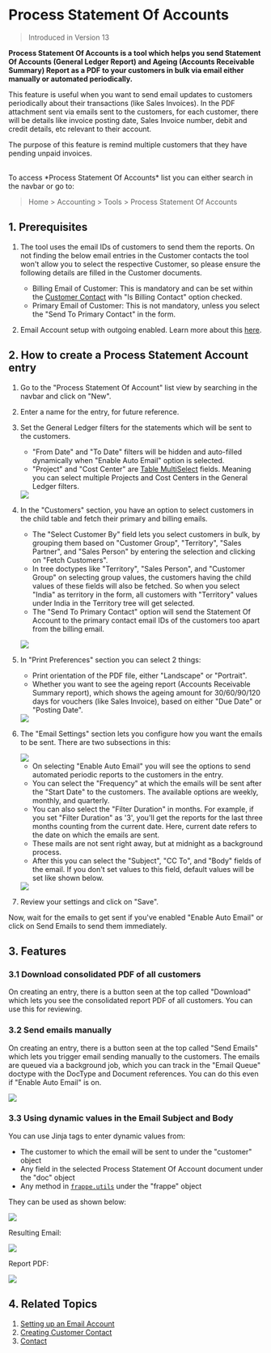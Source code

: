 <!-- add-breadcrumbs -->

# Process Statement Of Accounts

> Introduced in Version 13

**Process Statement Of Accounts is a tool which helps you send Statement Of Accounts (General Ledger Report) and Ageing (Accounts Receivable Summary) Report as a PDF to your customers in bulk via email either manually or automated periodically.**

This feature is useful when you want to send email updates to customers periodically about their transactions (like Sales Invoices). In the PDF attachment sent via emails sent to the customers, for each customer, there will be details like invoice posting date, Sales Invoice number, debit and credit details, etc relevant to their account.

The purpose of this feature is remind multiple customers that they have pending unpaid invoices.

<br>
To access *Process Statement Of Accounts* list you can either search in the navbar or go to:

> Home > Accounting > Tools > Process Statement Of Accounts

## 1. Prerequisites

1. The tool uses the email IDs of customers to send them the reports. On not finding the below email entries in the Customer contacts the tool won't allow you to select the respective Customer, so please ensure the following details are filled in the Customer documents.

    - Billing Email of Customer: This is mandatory and can be set within the [Customer Contact](/docs/v12/user/manual/en/CRM/contact#1-how-to-create-a-contact) with "Is Billing Contact" option checked.
    - Primary Email of Customer: This is not mandatory, unless you select the "Send To Primary Contact" in the form.

2. Email Account setup with outgoing enabled. Learn more about this [here](/docs/v12/user/manual/en/setting-up/email/email-account).


## 2. How to create a Process Statement Account entry

1. Go to the "Process Statement Of Account" list view by searching in the navbar and click on "New".

2. Enter a name for the entry, for future reference.

3. Set the General Ledger filters for the statements which will be sent to the customers.

    - "From Date" and "To Date" filters will be hidden and auto-filled dynamically when "Enable Auto Email" option is selected.
    - "Project" and "Cost Center" are [Table MultiSelect](/docs/v12/user/manual/en/customize-erpnext/articles/table-multiselect-field) fields. Meaning you can select multiple Projects and Cost Centers in the General Ledger filters.

    <img class="screenshot" src="{{docs_base_url}}/assets/img/accounts/psoa-name_and_filters.png">

4. In the "Customers" section, you have an option to select customers in the child table and fetch their primary and billing emails.

    - The "Select Customer By" field lets you select customers in bulk, by grouping them based on "Customer Group", "Territory", "Sales Partner", and "Sales Person" by entering the selection and clicking on "Fetch Customers".
    - In tree doctypes like "Territory", "Sales Person", and "Customer Group" on selecting group values, the customers having the child values of these fields will also be fetched. So when you select "India" as territory in the form, all customers with "Territory" values under India in the Territory tree will get selected.
    - The "Send To Primary Contact" option will send the Statement Of Account to the primary contact email IDs of the customers too apart from the billing email.

    <img class="screenshot" src="{{docs_base_url}}/assets/img/accounts/psoa-customers.png"><br>

5. In "Print Preferences" section you can select 2 things:

    - Print orientation of the PDF file, either "Landscape" or "Portrait".
    - Whether you want to see the ageing report (Accounts Receivable Summary report), which shows the ageing amount for 30/60/90/120 days for vouchers (like Sales Invoice), based on either "Due Date" or "Posting Date".

    <img class="screenshot" src="{{docs_base_url}}/assets/img/accounts/psoa-print.png">

6. The "Email Settings" section lets you configure how you want the emails to be sent. There are two subsections in this:

    <img class="screenshot" src="{{docs_base_url}}/assets/img/accounts/psoa-auto-email.png">

    - On selecting "Enable Auto Email" you will see the options to send automated periodic reports to the customers in the entry.
    - You can select the "Frequency" at which the emails will be sent after the "Start Date" to the customers. The available options are weekly, monthly, and quarterly.
    - You can also select the "Filter Duration" in months. For example, if you set "Filter Duration" as '3', you'll get the reports for the last three months counting from the current date. Here, current date refers to the date on which the emails are sent.
    - These mails are not sent right away, but at midnight as a background process.
    - After this you can select the "Subject", "CC To", and "Body" fields of the email. If you don't set values to this field, default values will be set like shown below.

    <img class="screenshot" src="{{docs_base_url}}/assets/img/accounts/psoa-email-default-content.png">

7. Review your settings and click on "Save".

Now, wait for the emails to get sent if you've enabled "Enable Auto Email" or click on Send Emails to send them immediately.

## 3. Features

### 3.1 Download consolidated PDF of all customers

On creating an entry, there is a button seen at the top called "Download" which lets you see the consolidated report PDF of all customers. You can use this for reviewing.

### 3.2 Send emails manually

On creating an entry, there is a button seen at the top called "Send Emails" which lets you trigger email sending manually to the customers. The emails are queued via a background job, which you can track in the "Email Queue" doctype with the DocType and Document references. You can do this even if "Enable Auto Email" is on.

<img class="screenshot" src="{{docs_base_url}}/assets/img/accounts/psoa-buttons.png">

### 3.3 Using dynamic values in the Email Subject and Body

You can use Jinja tags to enter dynamic values from:

- The customer to which the email will be sent to under the "customer" object
- Any field in the selected Process Statement Of Account document under the "doc" object
- Any method in [`frappe.utils`](https://github.com/frappe/frappe/blob/develop/frappe/utils/__init__.py) under the "frappe" object

They can be used as shown below:

<img class="screenshot" src="{{docs_base_url}}/assets/img/accounts/psoa-template.png">

Resulting Email:

<img class="screenshot" src="{{docs_base_url}}/assets/img/accounts/psoa-email.png">

Report PDF:

<img class="screenshot" src="{{docs_base_url}}/assets/img/accounts/psoa-report.png">

## 4. Related Topics
1. [Setting up an Email Account](/docs/v12/user/manual/en/setting-up/email/email-account)
1. [Creating Customer Contact](/docs/v12/user/manual/en/CRM/contact#1-how-to-create-a-contact)
1. [Contact](/docs/v12/user/manual/en/CRM/contact)
